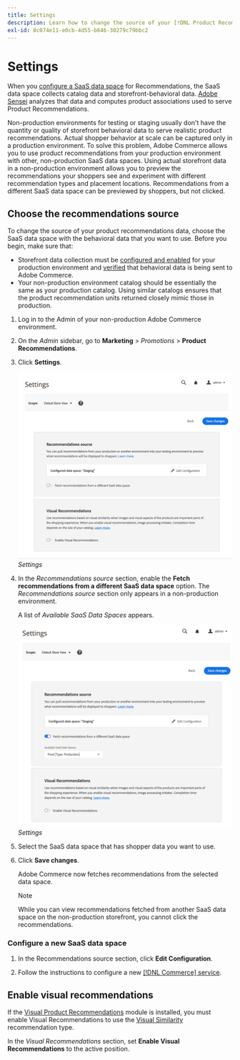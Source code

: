 ```yaml
---
title: Settings
description: Learn how to change the source of your [!DNL Product Recommendations] data and how to enable visual recommendations.
exl-id: 8c074e11-e0cb-4d55-b646-30279c79bbc2
---
```

# Settings

When you [configure a SaaS data space](https://docs.magento.com/user-guide/configuration/services/saas.html) for Recommendations, the SaaS data space collects catalog data and storefront-behavioral data. [Adobe Sensei](https://www.adobe.com/sensei.html) analyzes that data and computes product associations used to serve Product Recommendations.

Non-production environments for testing or staging usually don't have the quantity or quality of storefront behavioral data to serve realistic product recommendations. Actual shopper behavior at scale can be captured only in a production environment. To solve this problem, Adobe Commerce allows you to use product recommendations from your production environment with other, non-production SaaS data spaces. Using actual storefront data in a non-production environment allows you to preview the recommendations your shoppers see and experiment with different recommendation types and placement locations. Recommendations from a different SaaS data space can be previewed by shoppers, but not clicked.

## Choose the recommendations source

To change the source of your product recommendations data, choose the SaaS data space with the behavioral data that you want to use. Before you begin, make sure that:

- Storefront data collection must be [configured and enabled](install-configure.md) for your production environment and [verified](verify.md) that behavioral data is being sent to Adobe Commerce.
- Your non-production environment catalog should be essentially the same as your production catalog. Using similar catalogs ensures that the product recommendation units returned closely mimic those in production.

1. Log in to the Admin of your non-production Adobe Commerce environment.

1. On the _Admin_ sidebar, go to **Marketing** > _Promotions_ > **Product Recommendations**.

1. Click **Settings**.

   ![product recommendation settings](assets/settings.png)
   _Settings_

1. In the _Recommendations source_ section, enable the **Fetch recommendations from a different SaaS data space** option. The _Recommendations source_ section only appears in a non-production environment.

   A list of _Available SaaS Data Spaces_ appears.

   ![product recommendation settings](assets/settings-select-saas.png)
   _Settings_

1. Select the SaaS data space that has shopper data you want to use.

1. Click **Save changes**.

   Adobe Commerce now fetches recommendations from the selected data space.

   >[!NOTE]
   >
   > While you can view recommendations fetched from another SaaS data space on the non-production storefront, you cannot click the recommendations.

### Configure a new SaaS data space

1. In the Recommendations source section, click **Edit Configuration**.

1. Follow the instructions to configure a new [[!DNL Commerce] service](/help/landing/saas.md).

## Enable visual recommendations

If the [Visual Product Recommendations](install-configure.md) module is installed, you must enable Visual Recommendations to use the [Visual Similarity](type.md#visualsim) recommendation type.

In the _Visual Recommendations_ section, set **Enable Visual Recommendations** to the active position.
